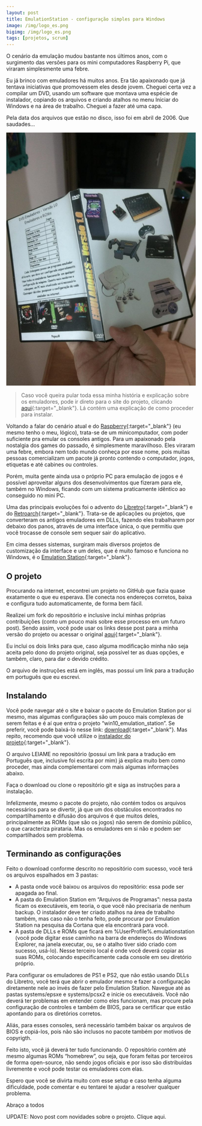 ```yaml
---
layout: post
title: EmulationStation - configuração simples para Windows
image: /img/logo_es.png
bigimg: /img/logo_es.png
tags: [projetos, scrum]
---
```


O cenário da emulação mudou bastante nos últimos anos, com o surgimento das versões para os mini computadores Raspberry Pi, que viraram simplesmente uma febre.

Eu já brinco com emuladores há muitos anos. Era tão apaixonado que já tentava iniciativas que promovessem eles desde jovem. Cheguei certa vez a compilar um DVD, usando um software que montava uma espécie de instalador, copiando os arquivos e criando atalhos no menu Iniciar do Windows e na área de trabalho. Cheguei a fazer até uma capa.

Pela data dos arquivos que estão no disco, isso foi em abril de 2006. Que saudades…

![dvd](../img/dvd_emuladores-768x1024.jpg)

> Caso você queira pular toda essa minha história e explicação sobre os emuladores, pode ir direto para o site do projeto, clicando [aqui](https://prelias.github.io/win10_emulation_station/){:target="_blank"}. Lá contém uma explicação de como proceder para instalar.

Voltando a falar do cenário atual e do [Raspberry](https://pt.wikipedia.org/wiki/Raspberry_Pi){:target="_blank"} (eu mesmo tenho o meu, lógico), trata-se de um minicomputador, com poder suficiente pra emular os consoles antigos.  Para um apaixonado pela nostalgia dos games do passado, é simplesmente maravilhoso. Eles viraram uma febre, embora nem todo mundo conheça por esse nome, pois muitas pessoas comercializam um pacote já pronto contendo o computador, jogos, etiquetas e até cabines ou controles.

Porém, muita gente ainda usa o próprio PC para emulação de jogos e é possível aproveitar alguns dos desenvolvimentos que fizeram para ele, também no Windows, ficando com um sistema praticamente idêntico ao conseguido no mini PC.

Uma das principais evoluções foi o advento do [Libretro](https://www.libretro.com/){:target="_blank"} e do [Retroarch](http://www.retroarch.com/){:target="_blank"}. Trata-se de aplicações ou projetos, que converteram os antigos emuladores em DLLs, fazendo eles trabalharem por debaixo dos panos, através de uma interface única, o que permitiu que você trocasse de console sem sequer sair do aplicativo.

Em cima desses sistemas, surgiram mais diversos projetos de customização da interface e um deles, que é muito famoso e funciona no Windows, é o [Emulation Station](https://emulationstation.org/){:target="_blank"}.

## O projeto

Procurando na internet, encontrei um projeto no GitHub que fazia quase exatamente o que eu esperava. Ele conecta nos endereços corretos, baixa e configura tudo automaticamente, de forma bem fácil.

Realizei um fork do repositório e inclusive inclui minhas próprias contribuições (conto um pouco mais sobre esse processo em um futuro post). Sendo assim, você pode usar os links desse post para a minha versão do projeto ou acessar o original [aqui](https://github.com/Francommit/win10_emulation_station){:target="_blank"}.

Eu inclui os dois links para que, caso alguma modificação minha não seja aceita pelo dono do projeto original, seja possível ter as duas opções, e também, claro, para dar o devido crédito.

O arquivo de instruções está em inglês, mas possui um link para a tradução em português que eu escrevi.

## Instalando

Você pode navegar até o site e baixar o pacote do Emulation Station por si mesmo, mas algumas configurações são um pouco mais complexas de serem feitas e é aí que entra o projeto “win10_emulation_station”.  Se preferir, você pode baixá-lo nesse link: [download](https://github.com/PRElias/win10_emulation_station/tree/choco-auto-install){:target="_blank"}. Mas repito, recomendo que você utilize o [instalador do projeto](https://github.com/PRElias/win10_emulation_station/tree/choco-auto-install){:target="_blank"}.

O arquivo LEIAME no repositório (possui um link para a tradução em Português que, inclusive foi escrita por mim) já explica muito bem como proceder, mas ainda complementarei com mais algumas informações abaixo.

Faça o download ou clone o repositório git e siga as instruções para a instalação.

Infelizmente, mesmo o pacote do projeto, não contém todos os arquivos necessários para se divertir, já que um dos obstáculos encontrados no compartilhamento e difusão dos arquivos é que muitos deles, principalmente as ROMs (que são os jogos) não serem de domínio público, o que caracteriza pirataria. Mas os emuladores em si não e podem ser compartilhados sem problema.

## Terminando as configurações

Feito o download conforme descrito no repositório com sucesso, você terá os arquivos espalhados em 3 pastas:

- A pasta onde você baixou os arquivos do repositório: essa pode ser apagada ao final.
- A pasta do Emulation Station em “Arquivos de Programas”: nessa pasta ficam os executáveis, em teoria, o que você não precisaria de nenhum backup. O instalador deve ter criado atalhos na área de trabalho também, mas caso não o tenha feito, pode procurar por Emulation Station na pesquisa da Cortana que ela encontrará para você.
- A pasta de DLLs e ROMs que ficará em %UserProfile%\.emulationstation (você pode digitar esse caminho na barra de endereços do Windows Explorer, na janela executar, ou, se o atalho tiver sido criado com sucesso, usá-lo).
Nesse terceiro local é onde você deverá copiar as suas ROMs, colocando especificamente cada console em seu diretório próprio.

Para configurar os emuladores de PS1 e PS2, que não estão usando DLLs do Libretro, você terá que abrir o emulador mesmo e fazer a configuração diretamente nele ao invés de fazer pelo Emulation Station. Navegue até as pastas systems/epsxe e systems/pcsx2 e inicie os executáveis. Você não deverá ter problemas em entender como eles funcionam, mas procure pela configuração de controles e também de BIOS, para se certificar que estão apontando para os diretórios corretos.

Aliás, para esses consoles, será necessário também baixar os arquivos de BIOS e copiá-los, pois não são inclusos no pacote também por motivos de copyrigth.

Feito isto, você já deverá ter tudo funcionando. O repositório contém até mesmo algumas ROMs “homebrew”, ou seja, que foram feitas por terceiros de forma open-source, não sendo jogos oficiais e por isso são distribuídas livremente e você pode testar os emuladores com elas.

Espero que você se divirta muito com esse setup e caso tenha alguma dificuldade, pode comentar e eu tentarei te ajudar a resolver qualquer problema.

Abraço a todos

UPDATE: Novo post com novidades sobre o projeto. Clique aqui.
